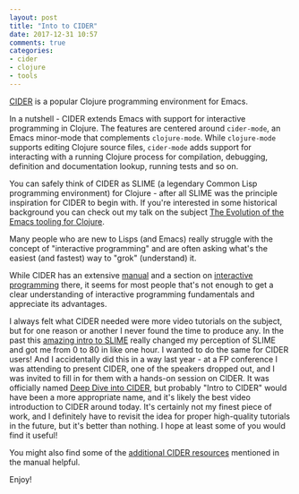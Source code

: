 ```yaml
---
layout: post
title: "Into to CIDER"
date: 2017-12-31 10:57
comments: true
categories:
- cider
- clojure
- tools
---
```


[CIDER](https://github.com/clojure-emacs/cider) is a popular Clojure
programming environment for Emacs.

In a nutshell - CIDER extends Emacs with support for interactive
programming in Clojure. The features are centered around `cider-mode`,
an Emacs minor-mode that complements `clojure-mode`. While `clojure-mode`
supports editing Clojure source files, `cider-mode` adds support for
interacting with a running Clojure process for compilation, debugging,
definition and documentation lookup, running tests and so on.

You can safely think of CIDER as SLIME (a legendary Common Lisp programming
environment) for Clojure - after all SLIME was the principle
inspiration for CIDER to begin with. If you're interested in some
historical background you can check out my talk on the subject [The
Evolution of the Emacs tooling for
Clojure](https://www.youtube.com/watch?v=4X-1fJm25Ww&list=PLZdCLR02grLoc322bYirANEso3mmzvCiI&index=6).

Many people who are new to Lisps (and Emacs) really struggle with the concept of
"interactive programming" and are often asking what's the easiest (and
fastest) way to "grok" (understand) it.

While CIDER has an extensive [manual](https://cider.readthedocs.io/) and a section
on [interactive programming](https://cider.readthedocs.io/en/latest/interactive_programming/) there,
it seems for most people that's not enough to get a clear understanding
of interactive programming fundamentals and appreciate its advantages.

I always felt what CIDER needed were more video tutorials on the
subject, but for one reason or another I never found the time to
produce any. In the past this [amazing intro to
SLIME](https://www.youtube.com/watch?v=_B_4vhsmRRI) really changed my
perception of SLIME and got me from 0 to 80 in like one hour. I wanted
to do the same for CIDER users! And I accidentally did this in a way
last year - at a FP conference I was attending to present CIDER, one
of the speakers dropped out, and I was invited to fill in for them
with a hands-on session on CIDER. It was officially named [Deep Dive
into CIDER](https://www.youtube.com/watch?v=aYA4AAjLfT0), but probably
"Intro to CIDER" would have been a more appropriate name, and it's
likely the best video introduction to CIDER around today. It's
certainly not my finest piece of work, and I definitely have to
revisit the idea for proper high-quality tutorials in the future, but
it's better than nothing. I hope at least some of you would find it useful!

You might also find some of the [additional CIDER
resources](https://cider.readthedocs.io/en/latest/additional_resources/)
mentioned in the manual helpful.

Enjoy!
